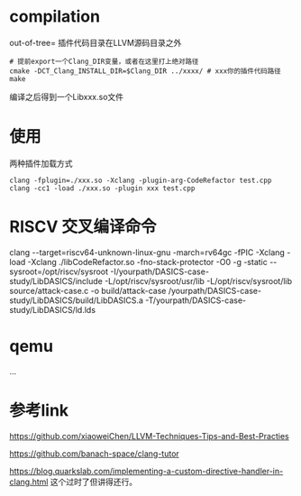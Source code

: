 # compilation
out-of-tree= 插件代码目录在LLVM源码目录之外

```
# 提前export一个Clang_DIR变量，或者在这里打上绝对路径
cmake -DCT_Clang_INSTALL_DIR=$Clang_DIR ../xxxx/ # xxx你的插件代码路径
make
```
编译之后得到一个Libxxx.so文件
# 使用
两种插件加载方式
```
clang -fplugin=./xxx.so -Xclang -plugin-arg-CodeRefactor test.cpp
clang -cc1 -load ./xxx.so -plugin xxx test.cpp
```

# RISCV 交叉编译命令
 clang --target=riscv64-unknown-linux-gnu -march=rv64gc -fPIC -Xclang -load -Xclang ./libCodeRefactor.so -fno-stack-protector -O0 -g -static --sysroot=/opt/riscv/sysroot -I/yourpath/DASICS-case-study/LibDASICS/include  -L/opt/riscv/sysroot/usr/lib -L/opt/riscv/sysroot/lib source/attack-case.c -o build/attack-case /yourpath/DASICS-case-study/LibDASICS/build/LibDASICS.a -T/yourpath/DASICS-case-study/LibDASICS/ld.lds 

# qemu
...

# 参考link
https://github.com/xiaoweiChen/LLVM-Techniques-Tips-and-Best-Practies

https://github.com/banach-space/clang-tutor

https://blog.quarkslab.com/implementing-a-custom-directive-handler-in-clang.html 
这个过时了但讲得还行。